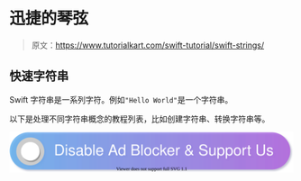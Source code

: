 # 迅捷的琴弦

> 原文：<https://www.tutorialkart.com/swift-tutorial/swift-strings/>

## 快速字符串

Swift 字符串是一系列字符。例如`"Hello World"`是一个字符串。

以下是处理不同字符串概念的教程列表，比如创建字符串、转换字符串等。

[![](img/925da31b32d6bc3827932f6c8afb11bb.png)](https://www.tutorialkart.com/)